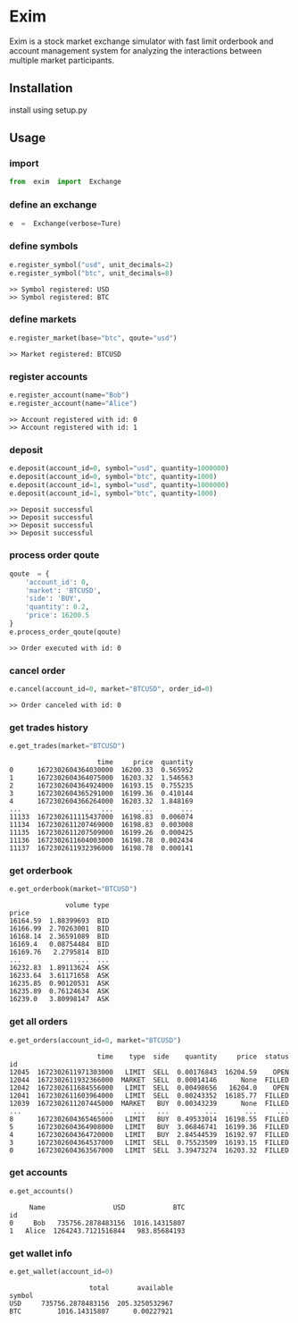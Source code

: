 # Exim

Exim is a stock market exchange simulator with fast limit orderbook and account management system for analyzing the interactions between multiple market participants.

## Installation

install using setup.py

## Usage
### import
```python
from  exim  import  Exchange
```
### define an exchange
```python
e  =  Exchange(verbose=Ture)
```
### define symbols
```python
e.register_symbol("usd", unit_decimals=2)
e.register_symbol("btc", unit_decimals=8)
```
```
>> Symbol registered: USD
>> Symbol registered: BTC
```
### define markets
```python
e.register_market(base="btc", qoute="usd")
```
```
>> Market registered: BTCUSD
```
### register accounts
```python
e.register_account(name="Bob")
e.register_account(name="Alice")
```
```
>> Account registered with id: 0
>> Account registered with id: 1
```
### deposit
```python
e.deposit(account_id=0, symbol="usd", quantity=1000000)
e.deposit(account_id=0, symbol="btc", quantity=1000)
e.deposit(account_id=1, symbol="usd", quantity=1000000)
e.deposit(account_id=1, symbol="btc", quantity=1000)
```
```
>> Deposit successful 
>> Deposit successful 
>> Deposit successful 
>> Deposit successful
```
### process order qoute
```python
qoute  = {
	'account_id': 0,
	'market': 'BTCUSD',
	'side': 'BUY',
	'quantity': 0.2,
	'price': 16200.5
}
e.process_order_qoute(qoute)
```
```
>> Order executed with id: 0
```
### cancel order
```python
e.cancel(account_id=0, market="BTCUSD", order_id=0)
```
```
>> Order canceled with id: 0
```
### get trades history
```python
e.get_trades(market="BTCUSD")
```
```
                      time     price  quantity
0      1672302604364030000  16200.33  0.565952
1      1672302604364075000  16203.32  1.546563
2      1672302604364924000  16193.15  0.755235
3      1672302604365291000  16199.36  0.410144
4      1672302604366264000  16203.32  1.848169
...                    ...       ...       ...
11133  1672302611115437000  16198.83  0.006074
11134  1672302611207469000  16198.83  0.003008
11135  1672302611207509000  16199.26  0.000425
11136  1672302611604003000  16198.78  0.002434
11137  1672302611932396000  16198.78  0.000141
```
### get orderbook
```python
e.get_orderbook(market="BTCUSD")
```
```
              volume type
price                    
16164.59  1.88399693  BID
16166.99  2.70263001  BID
16168.14  2.36591089  BID
16169.4   0.08754484  BID
16169.76   2.2795814  BID
...              ...  ...
16232.83  1.89113624  ASK
16233.64  3.61171658  ASK
16235.85  0.90120531  ASK
16235.89  0.76124634  ASK
16239.0   3.80998147  ASK
```
### get all orders
```python
e.get_orders(account_id=0, market="BTCUSD")
```
```
                      time    type  side    quantity     price  status
id                                                                    
12045  1672302611971303000   LIMIT  SELL  0.00176843  16204.59    OPEN
12044  1672302611932366000  MARKET  SELL  0.00014146      None  FILLED
12042  1672302611684556000   LIMIT  SELL  0.00498656   16204.0    OPEN
12041  1672302611603964000   LIMIT  SELL  0.00243352  16185.77  FILLED
12039  1672302611207445000  MARKET   BUY  0.00343239      None  FILLED
...                    ...     ...   ...         ...       ...     ...
8      1672302604365465000   LIMIT   BUY  0.49533014  16198.55  FILLED
5      1672302604364908000   LIMIT   BUY  3.06846741  16199.36  FILLED
4      1672302604364720000   LIMIT   BUY  2.84544539  16192.97  FILLED
3      1672302604364537000   LIMIT  SELL  0.75523509  16193.15  FILLED
0      1672302604363567000   LIMIT  SELL  3.39473274  16203.32  FILLED
```
### get accounts
```python
e.get_accounts()
```
```
     Name                 USD            BTC
id                                          
0     Bob   735756.2878483156  1016.14315807
1   Alice  1264243.7121516844   983.85684193
```
### get wallet info
```python
e.get_wallet(account_id=0)
```
```
                    total       available
symbol                                   
USD     735756.2878483156  205.3250532967
BTC         1016.14315807      0.00227921
```
